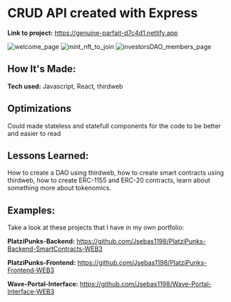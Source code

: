 # CRUD API created with Express

**Link to project:** https://genuine-parfait-d7c4d1.netlify.app

![welcome_page](https://user-images.githubusercontent.com/96799477/172882549-a459d33b-0645-4812-a636-5afec3cc1360.png)
![mint_nft_to_join](https://user-images.githubusercontent.com/96799477/172882557-859dcee6-91fb-4da0-9b53-8a451762b1c9.png)
![investorsDAO_members_page](https://user-images.githubusercontent.com/96799477/172882566-6fe937cc-7a2a-418b-b81d-5adb896b345c.png)


## How It's Made:

**Tech used:** Javascript, React, thirdweb

## Optimizations

Could made stateless and statefull components for the code to be better and easier to read

## Lessons Learned:

How  to create a DAO using thirdweb, how to create smart contracts using thirdweb, how to create ERC-1155 and ERC-20 contracts, learn about something more about tokenomics.

## Examples:
Take a look at these projects that I have in my own portfolio:

**PlatziPunks-Backend:** https://github.com/Jsebas1198/PlatziPunks-Backend-SmartContracts-WEB3

**PlatziPunks-Frontend:** https://github.com/Jsebas1198/PlatziPunks-Frontend-WEB3

**Wave-Portal-Interface:** https://github.com/Jsebas1198/Wave-Portal-Interface-WEB3
